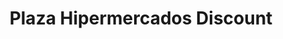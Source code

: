 ---
title: "Plaza Hipermercados Discount"
url: /santa-cruz-de-la-sierra/plaza-hipermercados-discount/
shop: supermercado
---